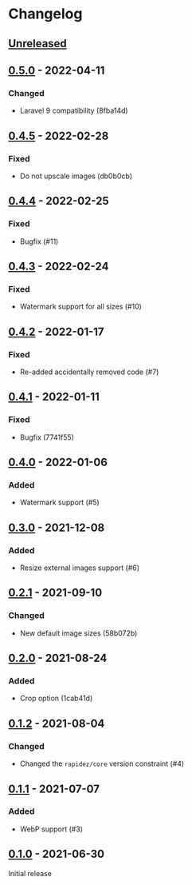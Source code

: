 # Changelog

## [Unreleased](https://github.com/org/repo/compare/0.5.0...master)

## [0.5.0](https://github.com/org/repo/compare/0.4.5...0.5.0) - 2022-04-11

### Changed

- Laravel 9 compatibility (8fba14d)

## [0.4.5](https://github.com/org/repo/compare/0.4.4...0.4.5) - 2022-02-28

### Fixed

- Do not upscale images (db0b0cb)

## [0.4.4](https://github.com/org/repo/compare/0.4.3...0.4.4) - 2022-02-25

### Fixed

- Bugfix (#11)

## [0.4.3](https://github.com/org/repo/compare/0.4.2...0.4.3) - 2022-02-24

### Fixed

- Watermark support for all sizes (#10)

## [0.4.2](https://github.com/org/repo/compare/0.4.1...0.4.2) - 2022-01-17

### Fixed

- Re-added accidentally removed code (#7)

## [0.4.1](https://github.com/org/repo/compare/0.4.0...0.4.1) - 2022-01-11

### Fixed

- Bugfix (7741f55)

## [0.4.0](https://github.com/org/repo/compare/0.3.0...0.4.0) - 2022-01-06

### Added

- Watermark support (#5)

## [0.3.0](https://github.com/org/repo/compare/0.2.1...0.3.0) - 2021-12-08

### Added

- Resize external images support (#6)

## [0.2.1](https://github.com/org/repo/compare/0.2.0...0.2.1) - 2021-09-10

### Changed

- New default image sizes (58b072b)

## [0.2.0](https://github.com/org/repo/compare/0.1.2...0.2.0) - 2021-08-24

### Added

- Crop option (1cab41d)

## [0.1.2](https://github.com/org/repo/compare/0.1.1...0.1.2) - 2021-08-04

### Changed

- Changed the `rapidez/core` version constraint (#4)

## [0.1.1](https://github.com/org/repo/compare/0.1.0...0.1.1) - 2021-07-07

### Added

- WebP support (#3)

## [0.1.0](https://github.com/org/repo/compare/5f85deae8b12c76cceda4b79614f3744114923f4...0.1.0) - 2021-06-30

Initial release
